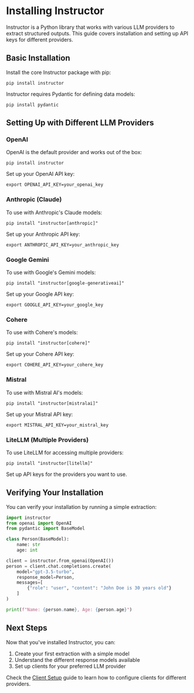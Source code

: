 # Installing Instructor

Instructor is a Python library that works with various LLM providers to extract structured outputs. This guide covers installation and setting up API keys for different providers.

## Basic Installation

Install the core Instructor package with pip:

```shell
pip install instructor
```

Instructor requires Pydantic for defining data models:

```shell
pip install pydantic
```

## Setting Up with Different LLM Providers

### OpenAI

OpenAI is the default provider and works out of the box:

```shell
pip install instructor
```

Set up your OpenAI API key:

```shell
export OPENAI_API_KEY=your_openai_key
```

### Anthropic (Claude)

To use with Anthropic's Claude models:

```shell
pip install "instructor[anthropic]"
```

Set up your Anthropic API key:

```shell
export ANTHROPIC_API_KEY=your_anthropic_key
```

### Google Gemini

To use with Google's Gemini models:

```shell
pip install "instructor[google-generativeai]"
```

Set up your Google API key:

```shell
export GOOGLE_API_KEY=your_google_key
```

### Cohere

To use with Cohere's models:

```shell
pip install "instructor[cohere]"
```

Set up your Cohere API key:

```shell
export COHERE_API_KEY=your_cohere_key
```

### Mistral

To use with Mistral AI's models:

```shell
pip install "instructor[mistralai]"
```

Set up your Mistral API key:

```shell
export MISTRAL_API_KEY=your_mistral_key
```

### LiteLLM (Multiple Providers)

To use LiteLLM for accessing multiple providers:

```shell
pip install "instructor[litellm]"
```

Set up API keys for the providers you want to use.

## Verifying Your Installation

You can verify your installation by running a simple extraction:

```python
import instructor
from openai import OpenAI
from pydantic import BaseModel

class Person(BaseModel):
    name: str
    age: int

client = instructor.from_openai(OpenAI())
person = client.chat.completions.create(
    model="gpt-3.5-turbo",
    response_model=Person,
    messages=[
        {"role": "user", "content": "John Doe is 30 years old"}
    ]
)

print(f"Name: {person.name}, Age: {person.age}")
```

## Next Steps

Now that you've installed Instructor, you can:

1. Create your first extraction with a simple model
2. Understand the different response models available
3. Set up clients for your preferred LLM provider

Check the [Client Setup](client_setup.md) guide to learn how to configure clients for different providers. 